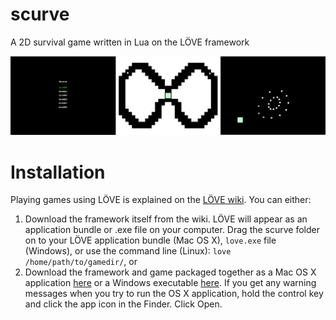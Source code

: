 # scurve

A 2D survival game written in Lua on the LÖVE framework

![screenShotStitched](https://raw.githubusercontent.com/nduckwiler/scurve/master/assets/screenShotStitched.png)

# Installation

Playing games using LÖVE is explained on the [LÖVE wiki](https://love2d.org/wiki/Getting_Started). You can either:

1. Download the framework itself from the wiki. LÖVE will appear as an application bundle or .exe file on your computer. Drag the scurve folder on to your LÖVE application bundle (Mac OS X), `love.exe` file (Windows), or use the command line (Linux): `love /home/path/to/gamedir/`, or
2. Download the framework and game packaged together as a Mac OS X application [here](https://github.com/nduckwiler/app-bundles/blob/master/scurve.zip) or a Windows executable [here](https://github.com/nduckwiler/app-bundles/blob/master/scurve-windows.zip). If you get any warning messages when you try to run the OS X application, hold the control key and click the app icon in the Finder. Click Open.
